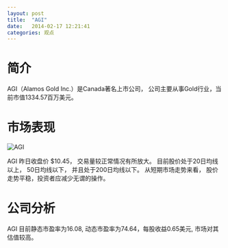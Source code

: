 ```yaml
---
layout: post
title:  "AGI"
date:   2014-02-17 12:21:41
categories: 观点
---
```


# 简介
AGI（Alamos Gold Inc.）是Canada著名上市公司，
公司主要从事Gold行业，当前市值1334.57百万美元。

# 市场表现

![AGI](http://finviz.com/chart.ashx?t=AGI&ty=c&ta=1&p=d&s=l)

AGI 昨日收盘价 $10.45，
交易量较正常情况有所放大。
目前股价处于20日均线以上，
50日均线以下，
并且处于200日均线以下。
从短期市场走势来看，
股价走势平稳，投资者应减少无谓的操作。

# 公司分析
AGI 目前静态市盈率为16.08, 动态市盈率为74.64，每股收益0.65美元,
市场对其估值较高。
